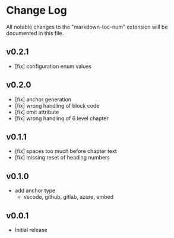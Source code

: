 # Change Log

All notable changes to the "markdown-toc-num" extension will be documented in this file.

## v0.2.1

- [fix] configuration enum values

## v0.2.0

- [fix] anchor generation
- [fix] wrong handling of block code
- [fix] omit attribute
- [fix] wrong handling of 6 level chapter

## v0.1.1

- [fix] spaces too much before chapter text
- [fix] missing reset of heading numbers

## v0.1.0

- add anchor type
    - vscode, github, gitlab, azure, embed

## v0.0.1

- Initial release
